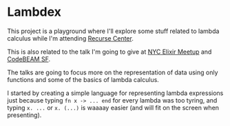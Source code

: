 # Lambdex

This project is a playground where I'll explore some stuff related to lambda calculus while I'm attending [Recurse Center](https://recurse.com/).

This is also related to the talk I'm going to give at [NYC Elixir Meetup](https://www.meetup.com/NYC-Elixir/events/268594764/) and [CodeBEAM SF](https://codesync.global/conferences/code-beam-sf/).

The talks are going to focus more on the representation of data using only functions and some of the basics of lambda calculus.

I started by creating a simple language for representing lambda expressions just because typing `fn x -> ... end` for every lambda was too tyring, and typing `x. ...` or `x. (...)` is waaaay easier (and will fit on the screen when presenting).